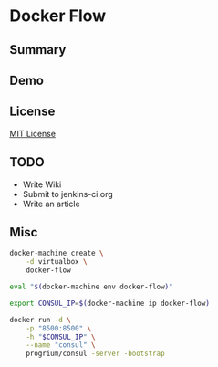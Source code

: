 Docker Flow
===========

Summary
---

Demo
---

License
-------
[MIT License](http://opensource.org/licenses/MIT)

TODO
----

* Write Wiki
* Submit to jenkins-ci.org
* Write an article

Misc
----

```bash
docker-machine create \
    -d virtualbox \
    docker-flow

eval "$(docker-machine env docker-flow)"

export CONSUL_IP=$(docker-machine ip docker-flow)

docker run -d \
    -p "8500:8500" \
    -h "$CONSUL_IP" \
    --name "consul" \
    progrium/consul -server -bootstrap
```